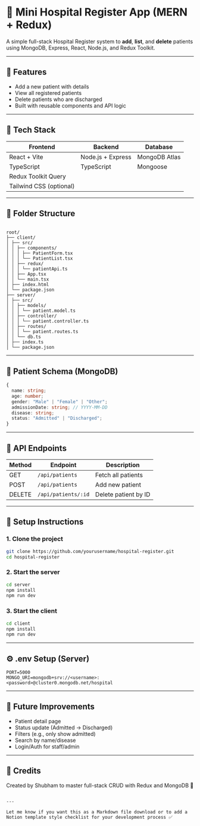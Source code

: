 # 🏥 Mini Hospital Register App (MERN + Redux)

A simple full-stack Hospital Register system to **add**, **list**, and **delete** patients using MongoDB, Express, React, Node.js, and Redux Toolkit.

---

## 📌 Features

- Add a new patient with details
- View all registered patients
- Delete patients who are discharged
- Built with reusable components and API logic

---

## 🧱 Tech Stack

| Frontend                | Backend           | Database      |
| ----------------------- | ----------------- | ------------- |
| React + Vite            | Node.js + Express | MongoDB Atlas |
| TypeScript              | TypeScript        | Mongoose      |
| Redux Toolkit Query     |                   |               |
| Tailwind CSS (optional) |                   |               |

---

## 📁 Folder Structure

```

root/
├── client/
│ ├── src/
│ │ ├── components/
│ │ │ ├── PatientForm.tsx
│ │ │ └── PatientList.tsx
│ │ ├── redux/
│ │ │ └── patientApi.ts
│ │ ├── App.tsx
│ │ └── main.tsx
│ ├── index.html
│ └── package.json
├── server/
│ ├── src/
│ │ ├── models/
│ │ │ └── patient.model.ts
│ │ ├── controller/
│ │ │ └── patient.controller.ts
│ │ ├── routes/
│ │ │ └── patient.routes.ts
│ │ └── db.ts
│ ├── index.ts
│ └── package.json

```

---

## 📇 Patient Schema (MongoDB)

```ts
{
  name: string;
  age: number;
  gender: "Male" | "Female" | "Other";
  admissionDate: string; // YYYY-MM-DD
  disease: string;
  status: "Admitted" | "Discharged";
}
```

---

## 🧠 API Endpoints

| Method | Endpoint            | Description          |
| ------ | ------------------- | -------------------- |
| GET    | `/api/patients`     | Fetch all patients   |
| POST   | `/api/patients`     | Add new patient      |
| DELETE | `/api/patients/:id` | Delete patient by ID |

---

## 🚀 Setup Instructions

### 1. Clone the project

```bash
git clone https://github.com/yourusername/hospital-register.git
cd hospital-register
```

### 2. Start the server

```bash
cd server
npm install
npm run dev
```

### 3. Start the client

```bash
cd client
npm install
npm run dev
```

---

## ⚙️ .env Setup (Server)

```
PORT=5000
MONGO_URI=mongodb+srv://<username>:<password>@cluster0.mongodb.net/hospital
```

---

## 📌 Future Improvements

- Patient detail page
- Status update (Admitted → Discharged)
- Filters (e.g., only show admitted)
- Search by name/disease
- Login/Auth for staff/admin

---

## 🙌 Credits

Created by Shubham to master full-stack CRUD with Redux and MongoDB 💪

```

---

Let me know if you want this as a Markdown file download or to add a Notion template style checklist for your development process ✅
```
